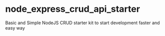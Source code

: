 # node_express_crud_api_starter
 Basic and Simple NodeJS CRUD starter kit to start development faster and easy way
